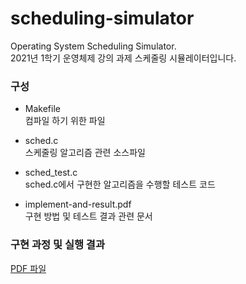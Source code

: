 # scheduling-simulator
Operating System Scheduling Simulator.  
2021년 1학기 운영체제 강의 과제 스케줄링 시뮬레이터입니다.

### 구성
- Makefile  
컴파일 하기 위한 파일

- sched.c  
스케줄링 알고리즘 관련 소스파일

- sched_test.c  
sched.c에서 구현한 알고리즘을 수행할 테스트 코드

- implement-and-result.pdf  
구현 방법 및 테스트 결과 관련 문서

### 구현 과정 및 실행 결과
[PDF 파일](https://github.com/virtus2/scheduling-simulator/blob/main/implement-and-result.pdf)
